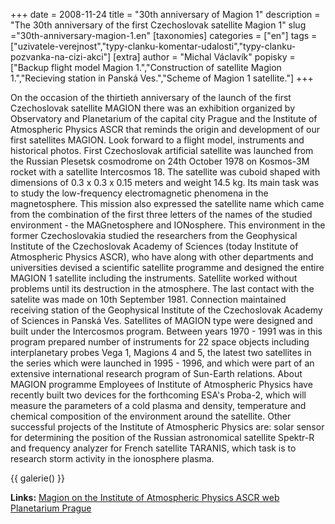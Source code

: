 +++
date = 2008-11-24
title = "30th anniversary of Magion 1"
description = "The 30th anniversary of the first Czechoslovak satellite Magion 1"
slug ="30th-anniversary-magion-1.en"
[taxonomies]
categories = ["en"]
tags = ["uzivatele-verejnost","typy-clanku-komentar-udalosti","typy-clanku-pozvanka-na-cizi-akci"]
[extra]
author = "Michal Václavík"
popisky = ["Backup flight model Magion 1.","Construction of satellite Magion 1.","Recieving station in Panská Ves.","Scheme of Magion 1 satellite."]
+++

On the occasion of the thirtieth anniversary of the launch of the first Czechoslovak satellite MAGION there was an exhibition organized by Observatory and Planetarium of the capital city Prague and the Institute of Atmospheric Physics ASCR that reminds the origin and development of our first satellites MAGION. Look forward to a flight model, instruments and historical photos. First Czechoslovak artificial satellite was launched from the Russian Plesetsk cosmodrome on 24th October 1978 on Kosmos-3M rocket with a satellite Intercosmos 18. The satellite was cuboid shaped with dimensions of 0.3 x 0.3 x 0.15 meters and weight 14.5 kg. Its main task was to study the low-frequency electromagnetic phenomena in the magnetosphere. This mission also expressed the satellite name which came from the combination of the first three letters of the names of the studied environment - the MAGnetosphere and IONosphere. This environment in the former Czechoslovakia studied the researchers from the Geophysical Institute of the Czechoslovak Academy of Sciences (today Institute of Atmospheric Physics ASCR), who have along with other departments and universities devised a scientific satellite programme and designed the entire MAGION 1 satellite including the instruments. Satellite worked without problems until its destruction in the atmosphere. The last contact with the satelite was made on 10th September 1981. Connection maintained receiving station of the Geophysical Institute of the Czechoslovak Academy of Sciences in Panská Ves. Satellites of MAGION type were designed and built under the Intercosmos program. Between years 1970 - 1991 was in this program prepared number of instruments for 22 space objects including interplanetary probes Vega 1, Magions 4 and 5, the latest two satellites in the series which were launched in 1995 - 1996, and which were part of an extensive international research program of Sun-Earth relations. About MAGION programme Employees of Institute of Atmospheric Physics have recently built two devices for the forthcoming ESA's Proba-2, which will measure the parameters of a cold plasma and density, temperature and chemical composition of the environment around the satellite. Other successful projects of the Institute of Atmospheric Physics are: solar sensor for determining the position of the Russian astronomical satellite Spektr-R and frequency analyzer for French satellite TARANIS, which task is to research storm activity in the ionosphere plasma. 

{{ galerie() }}

**Links:**
[Magion on the Institute of Atmospheric Physics ASCR web]
[Planetarium Prague]

[Magion on the Institute of Atmospheric Physics ASCR web]: http://www.ufa.cas.cz/html/magion/magion.html
[Planetarium Prague]: http://www.planetarium.cz/

